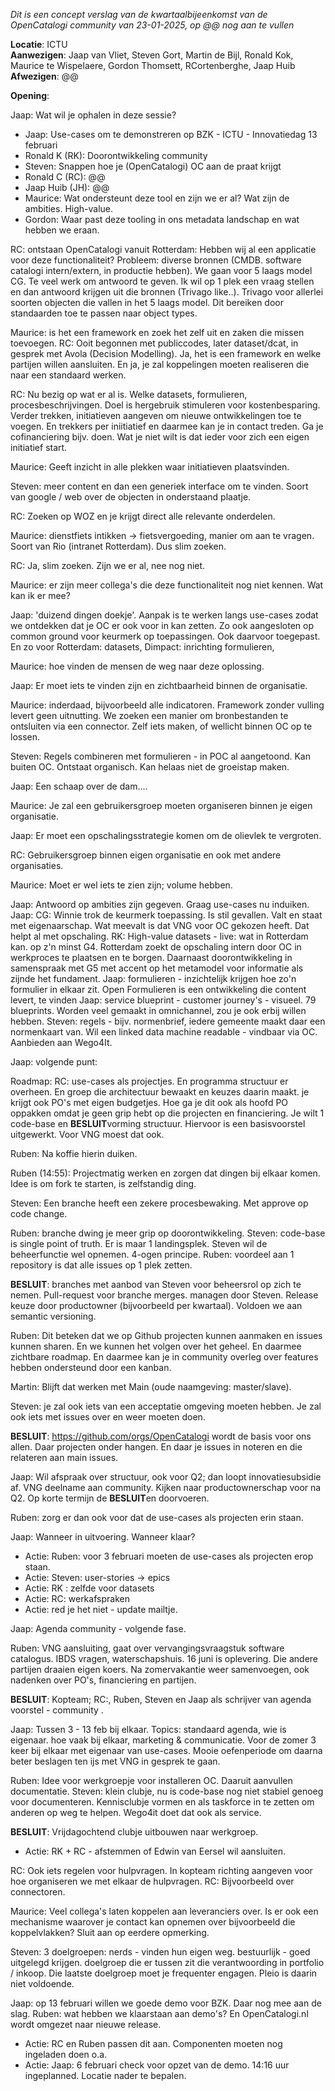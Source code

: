 *Dit is een concept verslag van de kwartaalbijeenkomst van de OpenCatalogi community van 23-01-2025, op @@ nog aan te vullen*

**Locatie**: ICTU<br>
**Aanwezigen**: Jaap van Vliet, Steven Gort, Martin de Bijl, Ronald Kok, Maurice te Wispelaere, Gordon Thomsett, RCortenberghe, Jaap Huib<br>
**Afwezigen**: @@<br>

**Opening**: 

Jaap: Wat wil je ophalen in deze sessie?

- Jaap: Use-cases om te demonstreren op BZK - ICTU - Innovatiedag 13 februari
- Ronald K (RK): Doorontwikkeling community
- Steven: Snappen hoe je (OpenCatalogi) OC aan de praat krijgt
- Ronald C (RC): @@
- Jaap Huib (JH): @@
- Maurice: Wat ondersteunt deze tool en zijn we er al? Wat zijn de ambities. High-value.
- Gordon: Waar past deze tooling in ons metadata landschap en wat hebben we eraan.

RC: ontstaan OpenCatalogi vanuit Rotterdam: Hebben wij al een applicatie voor deze functionaliteit? Probleem: diverse bronnen (CMDB. software catalogi intern/extern, in productie hebben). We gaan voor 5 laags model CG. Te veel werk om antwoord te geven. Ik wil op 1 plek een vraag stellen en dan antwoord krijgen uit die bronnen (Trivago like..). Trivago voor allerlei soorten objecten die vallen in het 5 laags model. Dit bereiken door standaarden toe te passen naar object types. 

Maurice: is het een framework en zoek het zelf uit en zaken die missen toevoegen. 
RC: Ooit begonnen met publiccodes, later dataset/dcat, in gesprek met Avola (Decision Modelling). Ja, het is een framework en welke partijen willen aansluiten. En ja, je zal koppelingen moeten realiseren die naar een standaard werken.

RC: Nu bezig op wat er al is. Welke datasets, formulieren, procesbeschrijvingen. Doel is hergebruik stimuleren voor kostenbesparing. Verder trekken, initiatieven aangeven om nieuwe ontwikkelingen toe te voegen. En trekkers per iniitiatief en daarmee kan je in contact treden. Ga je cofinanciering bijv. doen. Wat je niet wilt is dat ieder voor zich een eigen initiatief start.

Maurice: Geeft inzicht in alle plekken waar initiatieven plaatsvinden. 

Steven: meer content en dan een generiek interface om te vinden. Soort van google / web over de objecten in onderstaand plaatje.

RC: Zoeken op WOZ en je krijgt direct alle relevante onderdelen. 

Maurice: dienstfiets intikken -> fietsvergoeding, manier om aan te vragen. Soort van Rio (intranet Rotterdam). Dus slim zoeken. 

RC: Ja, slim zoeken. Zijn we er al, nee nog niet. 

Maurice: er zijn meer collega's die deze functionaliteit nog niet kennen. Wat kan ik er mee? 

Jaap: 'duizend dingen doekje'. Aanpak is te werken langs use-cases zodat we ontdekken dat je OC er ook voor in kan zetten. Zo ook aangesloten op common ground voor keurmerk op toepassingen. Ook daarvoor toegepast.
En zo voor Rotterdam: datasets, Dimpact: inrichting formulieren, 

Maurice: hoe vinden de mensen de weg naar deze oplossing. 

Jaap: Er moet iets te vinden zijn en zichtbaarheid binnen de organisatie. 

Maurice: inderdaad, bijvoorbeeld alle indicatoren. Framework zonder vulling levert geen uitnutting. 
We zoeken een manier om bronbestanden te ontsluiten via een connector. Zelf iets maken, of wellicht binnen OC op te lossen. 

Steven: Regels combineren met formulieren - in POC al aangetoond. Kan buiten OC. Ontstaat organisch. Kan helaas niet de groeistap maken. 

Jaap: Een schaap over de dam.... 

Maurice: Je zal een gebruikersgroep moeten organiseren binnen je eigen organisatie. 

Jaap: Er moet een opschalingsstrategie komen om de olievlek te vergroten.

RC: Gebruikersgroep binnen eigen organisatie en ook met andere organisaties. 

Maurice: Moet er wel iets te zien zijn; volume hebben. 

Jaap: Antwoord op ambities zijn gegeven. Graag use-cases nu induiken. 
Jaap: CG: Winnie trok de keurmerk toepassing. Is stil gevallen. Valt en staat met eigenaarschap. Wat meevalt is dat VNG voor OC gekozen heeft. Dat helpt al met opschaling. 
RK: High-value datasets - live: wat in Rotterdam kan. op z'n minst G4. Rotterdam zoekt de opschaling intern door OC in werkproces te plaatsen en te borgen. Daarnaast doorontwikkeling in samenspraak met G5 met accent op het metamodel voor informatie als zijnde het fundament.
Jaap: formulieren - inzichtelijk krijgen hoe zo'n formulier in elkaar zit. Open Formulieren is een ontwikkeling die content levert, te vinden 
Jaap: service blueprint - customer journey's - visueel. 79 blueprints. Worden veel gemaakt in omnichannel, zou je ook erbij willen hebben.
Steven: regels - bijv. normenbrief, iedere gemeente maakt daar een normenkaart van. Wil een linked data machine readable - vindbaar via OC. Aanbieden aan Wego4It. 

Jaap: volgende punt: 

Roadmap: RC: use-cases als projectjes. En programma structuur er overheen. En groep die architectuur bewaakt en keuzes daarin maakt. je krijgt ook PO's met eigen budgetjes. Hoe ga je dit ook als hoofd PO oppakken omdat je geen grip hebt op die projecten en financiering. Je wilt 1 code-base en **BESLUIT**vorming structuur. 
Hiervoor is een basisvoorstel uitgewerkt. Voor VNG moest dat ook. 

Ruben: Na koffie hierin duiken. 

Ruben (14:55): Projectmatig werken en zorgen dat dingen bij elkaar komen. Idee is om fork te starten, is zelfstandig ding. 

Steven: Een branche heeft een zekere procesbewaking. Met approve op code change. 

Ruben: branche dwing je meer grip op doorontwikkeling. 
Steven: code-base is single point of truth. Er is maar 1 landingsplek. Steven wil de beheerfunctie wel opnemen. 4-ogen principe. 
Ruben: voordeel aan 1 repository is dat alle issues op 1 plek zetten. 

**BESLUIT**: branches met aanbod van Steven voor beheersrol op zich te nemen. Pull-request voor branche merges. managen door Steven. Release keuze door productowner (bijvoorbeeld per kwartaal). Voldoen we aan semantic versioning. 

Ruben: Dit beteken dat we op Github projecten kunnen aanmaken en issues kunnen sharen. En we kunnen het volgen over het geheel. En daarmee zichtbare roadmap. En daarmee kan je in community overleg over features hebben ondersteund door een kanban. 



Martin: Blijft dat werken met Main (oude naamgeving: master/slave). 

Steven: je zal ook iets van een acceptatie omgeving moeten hebben. Je zal ook iets met issues over en weer moeten doen. 

**BESLUIT**: https://github.com/orgs/OpenCatalogi wordt de basis voor ons allen. Daar projecten onder hangen. En daar je issues in noteren en die relateren aan main issues. 

Jaap: Wil afspraak over structuur, ook voor Q2; dan loopt innovatiesubsidie af. VNG deelname aan community. Kijken naar productownerschap voor na Q2. Op korte termijn de **BESLUIT**en doorvoeren. 

Ruben: zorg er dan ook voor dat de use-cases als projecten erin staan. 

Jaap: Wanneer in uitvoering. Wanneer klaar? 

* Actie: Ruben: voor 3 februari moeten de use-cases als projecten erop staan. 
* Actie: Steven: user-stories -> epics 
* Actie: RK : zelfde voor datasets
* Actie: RC: werkafspraken 
* Actie: red je het niet - update mailtje. 

Jaap: Agenda community - volgende fase. 

Ruben: VNG aansluiting, gaat over vervangingsvraagstuk software catalogus. IBDS vragen, waterschapshuis. 16 juni is oplevering. Die andere partijen draaien eigen koers. Na zomervakantie weer samenvoegen, ook nadenken over PO's, financiering en partijen. 

**BESLUIT**: Kopteam; RC:, Ruben, Steven en Jaap als schrijver van agenda voorstel - community . 

Jaap: Tussen 3 - 13 feb bij elkaar. Topics: standaard agenda, wie is eigenaar. hoe vaak bij elkaar, marketing & communicatie. Voor de zomer 3 keer bij elkaar met eigenaar van use-cases. Mooie oefenperiode om daarna beter beslagen ten ijs met VNG in gesprek te gaan. 

Ruben: Idee voor werkgroepje voor installeren OC. Daaruit aanvullen documentatie. 
Steven: klein clubje, nu is code-base nog niet stabiel genoeg voor documenteren. Kennisclubje vormen en als taskforce in te zetten om anderen op weg te helpen. Wego4it doet dat ook als service. 

**BESLUIT**: Vrijdagochtend clubje uitbouwen naar werkgroep.
* Actie: RK + RC - afstemmen of Edwin van Eersel wil aansluiten.

RC: Ook iets regelen voor hulpvragen. In kopteam richting aangeven voor hoe organiseren we met elkaar de hulpvragen.
RC: Bijvoorbeeld over connectoren.

Maurice: Veel collega's laten koppelen aan leveranciers over. Is er ook een mechanisme waarover je contact kan opnemen over bijvoorbeeld die koppelvlakken? Sluit aan op eerdere opmerking.  

Steven: 3 doelgroepen: nerds - vinden hun eigen weg. bestuurlijk - goed uitgelegd krijgen. doelgroep die er tussen zit die verantwoording in portfolio / inkoop. Die laatste doelgroep moet je frequenter engagen.  Pleio is daarin niet voldoende. 

Jaap: op 13 februari willen we goede demo voor BZK. Daar nog mee aan de slag. 
Ruben: wat hebben we klaarstaan aan demo's? En OpenCatalogi.nl wordt omgezet naar nieuwe release. 

* Actie: RC en Ruben passen dit aan. Componenten moeten nog ingeladen doen o.a. 
* Actie: Jaap: 6 februari check voor opzet van de demo. 14:16 uur ingeplanned. Locatie nader te bepalen.
